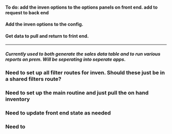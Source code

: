 #### To do: add the inven options to the options panels on front end. add to request to back end

#### Add the inven options to the config.

#### Get data to pull and return to frint end.

---

##### Currently used to both generate the sales data table and to run various reports on prem. Will be seperating into seperate apps.

### Need to set up all filter routes for inven. Should these just be in a shared filters route?

### Need to set up the main routine and just pull the on hand inventory

### Need to update front end state as needed

### Need to
